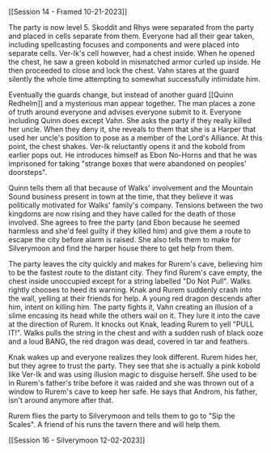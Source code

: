 [[Session 14 - Framed 10-21-2023]]

The party is now level 5. Skoddit and Rhys were separated from the party and placed in cells separate from them. Everyone had all their gear taken, including spellcasting focuses and components and were placed into separate cells. Ver-Ik's cell however, had a chest inside. When he opened the chest, he saw a green kobold in mismatched armor curled up inside. He then proceeded to close and lock the chest. Vahn stares at the guard silently the whole time attempting to somewhat successfully intimidate him.

Eventually the guards change, but instead of another guard [[Quinn Redhelm]] and a mysterious man appear together. The man places a zone of truth around everyone and advises everyone submit to it. Everyone including Quinn does except Vahn. She asks the party if they really killed her uncle. When they deny it, she reveals to them that she is a Harper that used her uncle's position to pose as a member of the Lord's Alliance. At this point, the chest shakes. Ver-Ik reluctantly opens it and the kobold from earlier pops out. He introduces himself as Ebon No-Horns and that he was imprisoned for taking "strange boxes that were abandoned on peoples' doorsteps". 

Quinn tells them all that because of Walks' involvement and the Mountain Sound business present in town at the time, that they believe it was politically motivated for Walks' family's company. Tensions between the two kingdoms are now rising and they have called for the death of those involved. She agrees to free the party (and Ebon because he seemed harmless and she'd feel guilty if they killed him) and give them a route to escape the city before alarm is raised. She also tells them to make for Silverymoon and find the harper house there to get help from them.

The party leaves the city quickly and makes for Rurem's cave, believing him to be the fastest route to the distant city. They find Rurem's cave empty, the chest inside unoccupied except for a string labelled "Do Not Pull". Walks rightly chooses to heed its warning. Knak and Rurem suddenly crash into the wall, yelling at their friends for help. A young red dragon descends after him, intent on killing him. The party fights it, Vahn creating an illusion of a slime encasing its head while the others wail on it. They lure it into the cave at the direction of Rurem. It knocks out Knak, leading Rurem to yell "PULL IT!". Walks pulls the string in the chest and with a sudden rush of black ooze and a loud BANG, the red dragon was dead, covered in tar and feathers.

Knak wakes up and everyone realizes they look different. Rurem hides her, but they agree to trust the party. They see that she is actually a pink kobold like Ver-Ik and was using illusion magic to disguise herself. She used to be in Rurem's father's tribe before it was raided and she was thrown out of a window to Rurem's cave to keep her safe. He says that Androm, his father, isn't around anymore after that.

Rurem flies the party to Silverymoon and tells them to go to "Sip the Scales". A friend of his runs the tavern there and will help them.

[[Session 16 - Silverymoon 12-02-2023]]